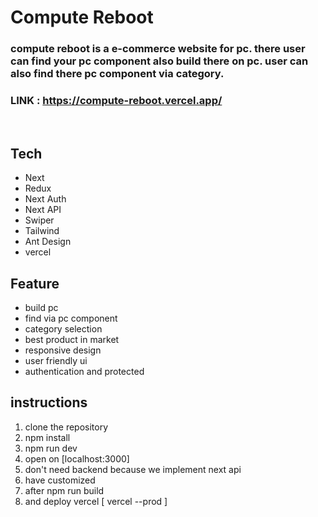# Compute Reboot
### compute reboot is a e-commerce website for pc. there user can find your pc component also build there on pc. user can also find there pc component via category.
### LINK : https://compute-reboot.vercel.app/

<br>

## Tech
- Next
- Redux
- Next Auth
- Next API
- Swiper
- Tailwind
- Ant Design
- vercel

## Feature
- build pc
- find via pc component
- category selection
- best product in market
- responsive design
- user friendly ui
- authentication and protected

## instructions
1. clone the repository
2. npm install
3. npm run dev
4. open on [localhost:3000] 
5. don't need backend because we implement next api
6. have customized
7. after npm run build
8. and deploy vercel [ vercel --prod ]